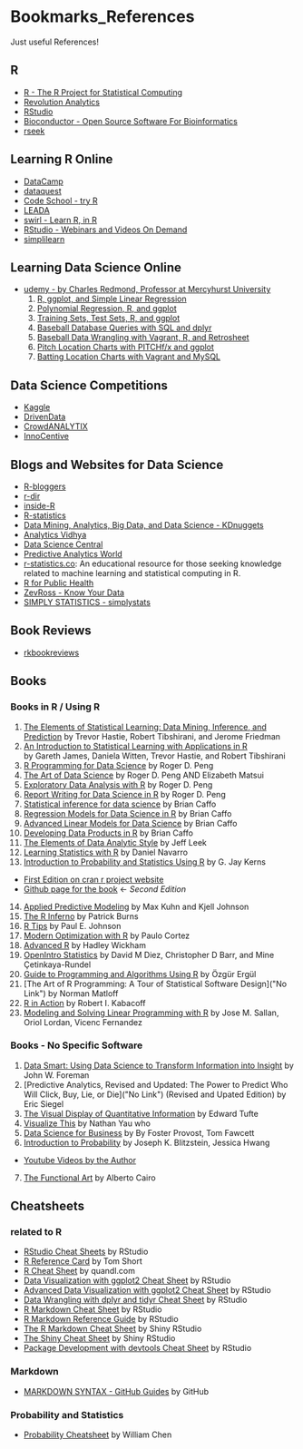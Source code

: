 # Bookmarks_References

Just useful References! 

## R 
* [R - The R Project for Statistical Computing](https://www.r-project.org/ "Homepage")
* [Revolution Analytics](http://www.revolutionanalytics.com/ "Homepage")
* [RStudio](https://www.rstudio.com/ "Homepage")
* [Bioconductor - Open Source Software For Bioinformatics](http://bioconductor.org/ "Homepage")
* [rseek](http://rseek.org/ "Homepage")


## Learning R Online
* [DataCamp](https://www.datacamp.com/ "DataCamp Homepage")
* [dataquest](https://www.dataquest.io/ "dataquest Homepage")
* [Code School - try R](http://tryr.codeschool.com/ "tryr Homepage")
* [LEADA](https://www.teamleada.com/ "LEADA Homepage")
* [swirl - Learn R, in R](http://swirlstats.com/ "swirl Homepage")
* [RStudio - Webinars and Videos On Demand](https://www.rstudio.com/resources/webinars/ "webinar Homepage")
* [simplilearn](http://www.simplilearn.com/ "Homepage")


## Learning Data Science Online
* [udemy - by Charles Redmond, Professor at Mercyhurst University](https://www.udemy.com/user/charlesredmond/ "Homepage at udemy")
  1. [R, ggplot, and Simple Linear Regression](https://www.udemy.com/machlearn1/ "Course Homepage")
  2. [Polynomial Regression, R, and ggplot](https://www.udemy.com/machlearn2/ "Course Homepage")
  3. [Training Sets, Test Sets, R, and ggplot](https://www.udemy.com/machlearn3/ "Course Homepage")
  4. [Baseball Database Queries with SQL and dplyr](https://www.udemy.com/baseball1/ "Course Homepage")
  5. [Baseball Data Wrangling with Vagrant, R, and Retrosheet](https://www.udemy.com/baseball2/ "Course Homepage")
  6. [Pitch Location Charts with PITCHf/x and ggplot](https://www.udemy.com/baseball3/ "Course Homepage")
  7. [Batting Location Charts with Vagrant and MySQL](https://www.udemy.com/baseball4/ "Course Homepage")



## Data Science Competitions
* [Kaggle](https://www.kaggle.com/ "Kaggle Homepage")
* [DrivenData](http://www.drivendata.org/ "DrivenData Homepage")
* [CrowdANALYTIX](https://www.crowdanalytix.com/ "CrowdANALYTIX Homepage")
* [InnoCentive](https://www.innocentive.com/ "Homepage")


## Blogs and Websites for Data Science
* [R-bloggers](http://www.r-bloggers.com/ "R-bloggers Homepage")
* [r-dir](https://r-dir.com/ "Homepage")
* [inside-R](http://www.inside-r.org/ "Homepage")
* [R-statistics](http://www.r-statistics.com/ "Blog Homepage")
* [Data Mining, Analytics, Big Data, and Data Science - KDnuggets](http://www.kdnuggets.com/ "KDnuggests Homepage")
* [Analytics Vidhya](http://www.analyticsvidhya.com/ "Analytics Vidhya Homepage")
* [Data Science Central](http://www.datasciencecentral.com/ "Homepage")
* [Predictive Analytics World](http://www.predictiveanalyticsworld.com/ "Homepage")
* [r-statistics.co](http://r-statistics.co/ "Homepage"): An educational resource for those seeking knowledge related to machine learning and statistical computing in R.
* [R for Public Health](http://rforpublichealth.blogspot.com/ "Homepage")
* [ZevRoss - Know Your Data](http://zevross.com/blog/ "Blog Homepage")
* [SIMPLY STATISTICS - simplystats](http://simplystatistics.org/ "Homepage")



## Book Reviews 
* [rkbookreviews](https://rkbookreviews.wordpress.com/ "rkbookreviews Homepage")


## Books 
### Books in R / Using R
1. [The Elements of Statistical Learning: Data Mining, Inference, and Prediction](http://statweb.stanford.edu/~tibs/ElemStatLearn/ "Book Homepage") 
  by Trevor Hastie, Robert Tibshirani, and Jerome Friedman
2. [An Introduction to Statistical Learning with Applications in R](http://www-bcf.usc.edu/~gareth/ISL/ "Book Homepage")  
  by Gareth James, Daniela Witten, Trevor Hastie, and Robert Tibshirani
3. [R Programming for Data Science](https://leanpub.com/rprogramming "Book link on leanpub")
  by Roger D. Peng
4. [The Art of Data Science](https://leanpub.com/artofdatascience "Book link on leanpub")
  by Roger D. Peng AND Elizabeth Matsui
5. [Exploratory Data Analysis with R](https://leanpub.com/exdata "Book link on leanpub")
  by Roger D. Peng
6. [Report Writing for Data Science in R](https://leanpub.com/reportwriting "Book link on leanpub")
  by Roger D. Peng
7. [Statistical inference for data science](https://leanpub.com/LittleInferenceBook "Book link on leanpub")
  by Brian Caffo
8. [Regression Models for Data Science in R](https://leanpub.com/regmods "Book link on leanpub")
  by Brian Caffo
9. [Advanced Linear Models for Data Science](https://leanpub.com/lm "Book link on leanpub")
  by Brian Caffo
10. [Developing Data Products in R](https://leanpub.com/ddp "Book link on leanpub")
  by Brian Caffo
11. [The Elements of Data Analytic Style](https://leanpub.com/datastyle "Book link on leanpub")
  by Jeff Leek
12. [Learning Statistics with R](http://health.adelaide.edu.au/psychology/ccs/teaching/lsr/ "Book Homepage")
  by Daniel Navarro
13. [Introduction to Probability and Statistics Using R](http://ipsur.org/index.html "Book Homepage")
  by G. Jay Kerns
  * [First Edition on cran r project website](https://cran.r-project.org/web/packages/IPSUR/vignettes/IPSUR.pdf "Book link on cran r project")
  * [Github page for the book](https://github.com/gjkerns/IPSUR "github for the book") <- _Second Edition_
14. [Applied Predictive Modeling](http://appliedpredictivemodeling.com/ "Homepage")
  by Max Kuhn and Kjell Johnson
15. [The R Inferno](http://www.burns-stat.com/documents/books/the-r-inferno/ "Book Homepage")
  by Patrick Burns
16. [R Tips](http://pj.freefaculty.org/R/Rtips.html "Homepage")
  by Paul E. Johnson
17. [Modern Optimization with R](http://www.springer.com/us/book/9783319082622 "Book Homepage on Springer")
  by Paulo Cortez
18. [Advanced R](http://adv-r.had.co.nz/ "Book Homepage")
  by Hadley Wickham
19. [OpenIntro Statistics](https://www.openintro.org/stat/?stat_book=os "Book Homepage")
  by David M Diez, Christopher D Barr, and Mine Çetinkaya-Rundel
20. [Guide to Programming and Algorithms Using R](http://www.springer.com/us/book/9781447153276 "Book Homepage on Springer")
  by Özgür Ergül
21. [The Art of R Programming: A Tour of Statistical Software Design]("No Link")
  by Norman Matloff
22. [R in Action](https://www.manning.com/books/r-in-action-second-edition?a_bid=5c2b1e1d&a_aid=RiA2ed "Book Homepage")
  by Robert I. Kabacoff
23. [Modeling and Solving Linear Programming with R](http://www.omniascience.com/scholar/index.php/scholar/issue/view/19 "Book Homepage")
  by Jose M. Sallan, Oriol Lordan, Vicenc Fernandez
  

### Books - No Specific Software
1. [Data Smart: Using Data Science to Transform Information into Insight](http://www.john-foreman.com/data-smart-book.html "Book Homepage")
  by John W. Foreman
2. [Predictive Analytics, Revised and Updated: The Power to Predict Who Will Click, Buy, Lie, or Die]("No Link") (Revised and Upated Edition)
  by Eric Siegel 
3. [The Visual Display of Quantitative Information](http://www.edwardtufte.com/tufte/books_vdqi "Book Hompege")
  by Edward Tufte
4. [Visualize This](http://www.book.flowingdata.com/ "Book Homepage")
  by Nathan Yau who
5. [Data Science for Business](http://data-science-for-biz.com/DSB/Home.html "Book Homepage")
  by By Foster Provost, Tom Fawcett
6. [Introduction to Probability](http://www.amazon.com/gp/product/1466575573/ref=as_li_tl?ie=UTF8&camp=1789&creative=390957&creativeASIN=1466575573&linkCode=as2&tag=datascientist-20&linkId=DMC64XQVG4QHMHVQ "amazon link page")
  by Joseph K. Blitzstein, Jessica Hwang
  * [Youtube Videos by the Author](https://www.youtube.com/playlist?list=PL2SOU6wwxB0uwwH80KTQ6ht66KWxbzTIo "Youtube Channel by HARVARD")
7. [The Functional Art](http://www.thefunctionalart.com/ "Book Homepage")
  by Alberto Cairo
  
  
  
## Cheatsheets
### related to R
* [RStudio Cheat Sheets](https://www.rstudio.com/resources/cheatsheets/ "RStudio Resources Homepage") by RStudio
* [R Reference Card](https://cran.r-project.org/doc/contrib/Short-refcard.pdf "cran r project") by Tom Short
* [R Cheat Sheet](https://s3.amazonaws.com/quandl-static-content/Documents/Quandl+-+R+Cheat+Sheet.pdf "quandl") by quandl.com
* [Data Visualization with ggplot2 Cheat Sheet](https://www.rstudio.com/wp-content/uploads/2015/03/ggplot2-cheatsheet.pdf "on RStudio Web") by RStudio
* [Advanced Data Visualization with ggplot2 Cheat Sheet](https://www.rstudio.com/wp-content/uploads/2015/04/ggplot2-cheatsheet.pdf "on RStudio Web") by RStudio
* [Data Wrangling with dplyr and tidyr Cheat Sheet](https://www.rstudio.com/wp-content/uploads/2015/02/data-wrangling-cheatsheet.pdf "on RStudio Web") by RStudio
* [R Markdown Cheat Sheet](https://www.rstudio.com/wp-content/uploads/2015/02/rmarkdown-cheatsheet.pdf "on RStudio Web") by RStudio
* [R Markdown Reference Guide](http://www.rstudio.com/wp-content/uploads/2015/03/rmarkdown-reference.pdf "on RStudio Web") by RStudio
* [The R Markdown Cheat Sheet](http://shiny.rstudio.com/articles/rm-cheatsheet.html "shiny article") by Shiny RStudio
* [The Shiny Cheat Sheet](http://shiny.rstudio.com/articles/cheatsheet.html "shiny article") by Shiny RStudio
* [Package Development with devtools Cheat Sheet](http://www.rstudio.com/wp-content/uploads/2015/06/devtools-cheatsheet.pdf "on RStudio Web") by RStudio



### Markdown
* [MARKDOWN SYNTAX - GitHub Guides](https://guides.github.com/pdfs/markdown-cheatsheet-online.pdf "on Github") by GitHub


### Probability and Statistics
* [Probability Cheatsheet](http://www.wzchen.com/probability-cheatsheet/ "Homepage") by William Chen
